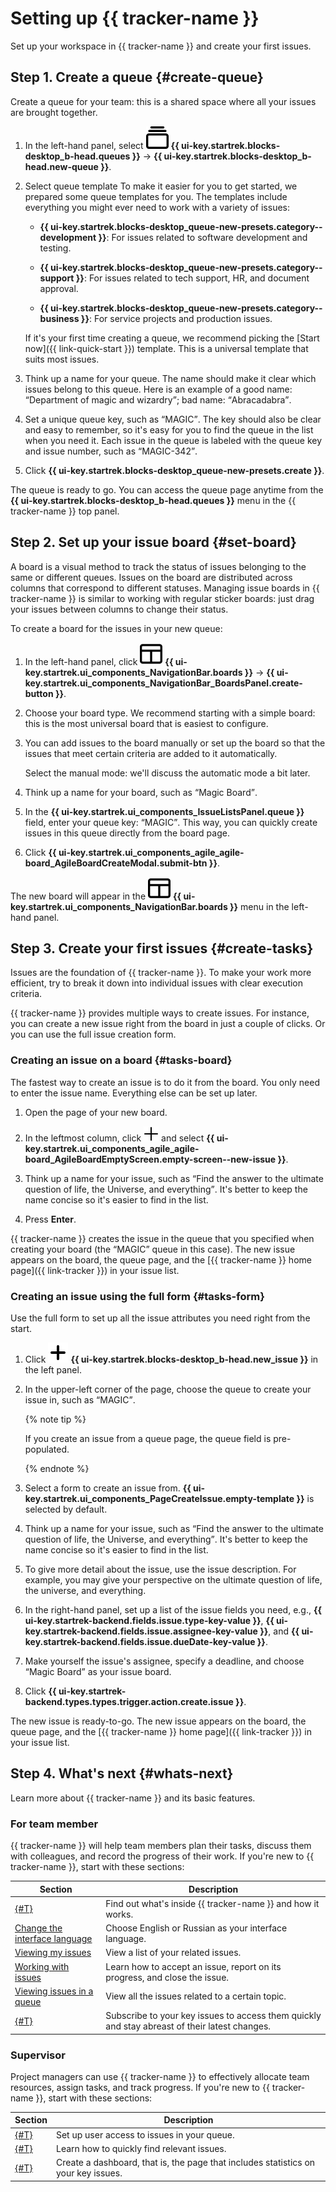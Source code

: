 # Setting up {{ tracker-name }}

Set up your workspace in {{ tracker-name }} and create your first issues.

## Step 1. Create a queue {#create-queue}

Create a queue for your team: this is a shared space where all your issues are brought together.


1. In the left-hand panel, select ![](../_assets/tracker/svg/queues.svg) **{{ ui-key.startrek.blocks-desktop_b-head.queues }}** → **{{ ui-key.startrek.blocks-desktop_b-head.new-queue }}**.

1. Select queue template To make it easier for you to get started, we prepared some queue templates for you. The templates include everything you might ever need to work with a variety of issues:

   - **{{ ui-key.startrek.blocks-desktop_queue-new-presets.category--development }}**: For issues related to software development and testing.

   - **{{ ui-key.startrek.blocks-desktop_queue-new-presets.category--support }}**: For issues related to tech support, HR, and document approval.

   - **{{ ui-key.startrek.blocks-desktop_queue-new-presets.category--business }}**: For service projects and production issues.

   If it's your first time creating a queue, we recommend picking the [Start now]({{ link-quick-start }}) template. This is a universal template that suits most issues.

1. Think up a name for your queue. The name should make it clear which issues belong to this queue. Here is an example of a good name: <q>Department of magic and wizardry</q>; bad name: <q>Abracadabra</q>.

1. Set a unique queue key, such as <q>MAGIC</q>. The key should also be clear and easy to remember, so it's easy for you to find the queue in the list when you need it. Each issue in the queue is labeled with the queue key and issue number, such as <q>MAGIC-342</q>.

1. Click **{{ ui-key.startrek.blocks-desktop_queue-new-presets.create }}**.

The queue is ready to go. You can access the queue page anytime from the **{{ ui-key.startrek.blocks-desktop_b-head.queues }}** menu in the {{ tracker-name }} top panel.

## Step 2. Set up your issue board {#set-board}

A board is a visual method to track the status of issues belonging to the same or different queues. Issues on the board are distributed across columns that correspond to different statuses. Managing issue boards in {{ tracker-name }} is similar to working with regular sticker boards: just drag your issues between columns to change their status.


To create a board for the issues in your new queue:

1. In the left-hand panel, click ![](../_assets/tracker/svg/boards.svg) **{{ ui-key.startrek.ui_components_NavigationBar.boards }}** → **{{ ui-key.startrek.ui_components_NavigationBar_BoardsPanel.create-button }}**.

1. Choose your board type. We recommend starting with a simple board: this is the most universal board that is easiest to configure.

1. You can add issues to the board manually or set up the board so that the issues that meet certain criteria are added to it automatically.

   Select the manual mode: we'll discuss the automatic mode a bit later.

1. Think up a name for your board, such as <q>Magic Board</q>.

1. In the **{{ ui-key.startrek.ui_components_IssueListsPanel.queue }}** field, enter your queue key: <q>MAGIC</q>. This way, you can quickly create issues in this queue directly from the board page.

1. Click **{{ ui-key.startrek.ui_components_agile_agile-board_AgileBoardCreateModal.submit-btn }}**.

The new board will appear in the ![](../_assets/tracker/svg/boards.svg) **{{ ui-key.startrek.ui_components_NavigationBar.boards }}** menu in the left-hand panel.

## Step 3. Create your first issues {#create-tasks}

Issues are the foundation of {{ tracker-name }}. To make your work more efficient, try to break it down into individual issues with clear execution criteria.

{{ tracker-name }} provides multiple ways to create issues. For instance, you can create a new issue right from the board in just a couple of clicks. Or you can use the full issue creation form.

### Creating an issue on a board {#tasks-board}

The fastest way to create an issue is to do it from the board. You only need to enter the issue name. Everything else can be set up later.


1. Open the page of your new board.

1. In the leftmost column, click ![](../_assets/tracker/svg/add-task.svg) and select **{{ ui-key.startrek.ui_components_agile_agile-board_AgileBoardEmptyScreen.empty-screen--new-issue }}**.

1. Think up a name for your issue, such as <q>Find the answer to the ultimate question of life, the Universe, and everything</q>. It's better to keep the name concise so it's easier to find in the list.

1. Press **Enter**.

{{ tracker-name }} creates the issue in the queue that you specified when creating your board (the <q>MAGIC</q> queue in this case). The new issue appears on the board, the queue page, and the [{{ tracker-name }} home page]({{ link-tracker }}) in your issue list.

### Creating an issue using the full form {#tasks-form}

Use the full form to set up all the issue attributes you need right from the start.


1. Click ![](../_assets/tracker/svg/icon-add.svg) **{{ ui-key.startrek.blocks-desktop_b-head.new_issue }}** in the left panel.

1. In the upper-left corner of the page, choose the queue to create your issue in, such as <q>MAGIC</q>.

   {% note tip %}

   If you create an issue from a queue page, the queue field is pre-populated.

   {% endnote %}

1. Select a form to create an issue from. **{{ ui-key.startrek.ui_components_PageCreateIssue.empty-template }}** is selected by default.

1. Think up a name for your issue, such as <q>Find the answer to the ultimate question of life, the Universe, and everything</q>. It's better to keep the name concise so it's easier to find in the list.

1. To give more detail about the issue, use the issue description. For example, you may give your perspective on the ultimate question of life, the universe, and everything.

1. In the right-hand panel, set up a list of the issue fields you need, e.g., **{{ ui-key.startrek-backend.fields.issue.type-key-value }}**, **{{ ui-key.startrek-backend.fields.issue.assignee-key-value }}**, and **{{ ui-key.startrek-backend.fields.issue.dueDate-key-value }}**.

1. Make yourself the issue's assignee, specify a deadline, and choose <q>Magic Board</q> as your issue board.

1. Click **{{ ui-key.startrek-backend.types.types.trigger.action.create.issue }}**.

The new issue is ready-to-go. The new issue appears on the board, the queue page, and the [{{ tracker-name }} home page]({{ link-tracker }}) in your issue list.

## Step 4. What's next {#whats-next}

Learn more about {{ tracker-name }} and its basic features.

### For team member

{{ tracker-name }} will help team members plan their tasks, discuss them with colleagues, and record the progress of their work. If you're new to {{ tracker-name }}, start with these sections:

| Section | Description |
------ | --------
| [{#T}](about-tracker.md) | Find out what's inside {{ tracker-name }} and how it works. |
| [Change the interface language](user/personal.md#choose-language) | Choose English or Russian as your interface language. |
| [Viewing my issues](user/my-tickets.md) | View a list of your related issues. |
| [Working with issues](user/ticket-in-progress.md) | Learn how to accept an issue, report on its progress, and close the issue. |
| [Viewing issues in a queue](user/queue.md) | View all the issues related to a certain topic. |
| [{#T}](user/subscribe.md) | Subscribe to your key issues to access them quickly and stay abreast of their latest changes. |

### Supervisor

Project managers can use {{ tracker-name }} to effectively allocate team resources, assign tasks, and track progress. If you're new to {{ tracker-name }}, start with these sections:

| Section | Description |
------ | --------
| [{#T}](manager/queue-access.md) | Set up user access to issues in your queue. |
| [{#T}](user/search-task.md) | Learn how to quickly find relevant issues. |
| [{#T}](user/dashboard.md) | Create a dashboard, that is, the page that includes statistics on your key issues. |

